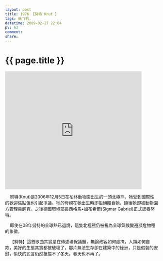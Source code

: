 ```yaml
---
layout: post
title: 1976 【努特 Knut 】
tags: 纸飞机,
datetime: 2009-02-27 22:04
pv: 63
comment: 
share: 
---
```


{{ page.title }}
================

 <p><embed style="width: 450px; height: 390px;" pluginspage="http://www.macromedia.com/go/getflashplayer" src="http://www.youtube.com/v/h1tRXLnFm_0" width="450" height="390" type="application/x-shockwave-flash" wmode="transparent" play="true" loop="false" menu="false" allownetworking="none" allowscriptaccess="never" /></p><p>&nbsp;&nbsp;&nbsp;  努特(Knut)是2006年12月5日在柏林動物園出生的一頭北極熊，牠受到國際性的歡迎焦點但也引起爭議。牠的母親在牠出生時即拒絕餵食牠，隨後牠即被動物園方管理員飼育。之後德國環境部長西格馬&#8226;加布希爾(Sigmar Gabriel)正式認養努特。</p><p>&nbsp;&nbsp;&nbsp;  即使在08年努特的全球熱已退燒，這隻北極熊仍被視為全球氣候變遷瀕危物種的象徵。</p><p>&nbsp;&nbsp;&nbsp;  【努特】這首歌曲其實是在傳述環保議題，無論政客如何虛掩，人類如何自欺，美好的生態其實都被破壞了，那片無法生存卻在建築中的綠洲，只是假裝的安慰，愉快的謊言仍然抵擋不了冬天，春天也不再了。</p> 


